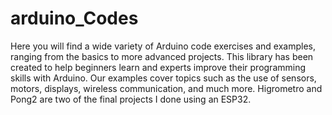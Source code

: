 # arduino_Codes
Here you will find a wide variety of Arduino code exercises and examples, ranging from the basics to more advanced projects. This library has been created to help beginners learn and experts improve their programming skills with Arduino.  Our examples cover topics such as the use of sensors, motors, displays, wireless communication, and much more.
Higrometro and Pong2 are two of the final projects I done using an ESP32.
